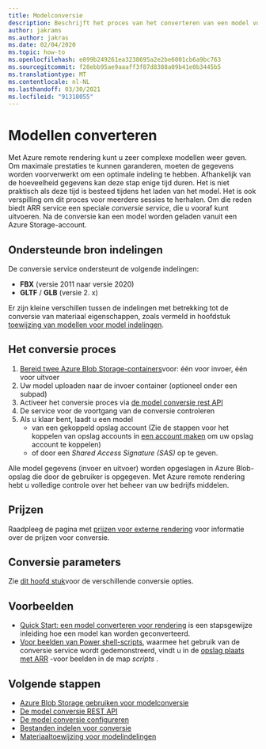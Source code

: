 ```yaml
---
title: Modelconversie
description: Beschrijft het proces van het converteren van een model voor Rendering
author: jakrams
ms.author: jakras
ms.date: 02/04/2020
ms.topic: how-to
ms.openlocfilehash: e899b249261ea3238695a2e2be6001cb6a9bc763
ms.sourcegitcommit: f28ebb95ae9aaaff3f87d8388a09b41e0b3445b5
ms.translationtype: MT
ms.contentlocale: nl-NL
ms.lasthandoff: 03/30/2021
ms.locfileid: "91318055"
---
```

# <a name="convert-models"></a>Modellen converteren

Met Azure remote rendering kunt u zeer complexe modellen weer geven. Om maximale prestaties te kunnen garanderen, moeten de gegevens worden voorverwerkt om een optimale indeling te hebben. Afhankelijk van de hoeveelheid gegevens kan deze stap enige tijd duren. Het is niet praktisch als deze tijd is besteed tijdens het laden van het model. Het is ook verspilling om dit proces voor meerdere sessies te herhalen. Om die reden biedt ARR service een speciale *conversie service*, die u vooraf kunt uitvoeren.
Na de conversie kan een model worden geladen vanuit een Azure Storage-account.

## <a name="supported-source-formats"></a>Ondersteunde bron indelingen

De conversie service ondersteunt de volgende indelingen:

- **FBX**  (versie 2011 naar versie 2020)
- **GLTF** / **GLB** (versie 2. x)

Er zijn kleine verschillen tussen de indelingen met betrekking tot de conversie van materiaal eigenschappen, zoals vermeld in hoofdstuk [toewijzing van modellen voor model indelingen](../../reference/material-mapping.md).

## <a name="the-conversion-process"></a>Het conversie proces

1. [Bereid twee Azure Blob Storage-containers](blob-storage.md)voor: één voor invoer, één voor uitvoer
1. Uw model uploaden naar de invoer container (optioneel onder een subpad)
1. Activeer het conversie proces via [de model conversie rest API](conversion-rest-api.md)
1. De service voor de voortgang van de conversie controleren
1. Als u klaar bent, laadt u een model
    - van een gekoppeld opslag account (Zie de stappen voor het koppelen van opslag accounts in [een account maken](../create-an-account.md#link-storage-accounts) om uw opslag account te koppelen)
    - of door een *Shared Access Signature (SAS)* op te geven.

Alle model gegevens (invoer en uitvoer) worden opgeslagen in Azure Blob-opslag die door de gebruiker is opgegeven. Met Azure remote rendering hebt u volledige controle over het beheer van uw bedrijfs middelen.

## <a name="pricing"></a>Prijzen

Raadpleeg de pagina met [prijzen voor externe rendering](https://azure.microsoft.com/pricing/details/remote-rendering) voor informatie over de prijzen voor conversie.


## <a name="conversion-parameters"></a>Conversie parameters

Zie [dit hoofd stuk](configure-model-conversion.md)voor de verschillende conversie opties.

## <a name="examples"></a>Voorbeelden

- [Quick Start: een model converteren voor rendering](../../quickstarts/convert-model.md) is een stapsgewijze inleiding hoe een model kan worden geconverteerd.
- [Voor beelden van Power shell-scripts](../../samples/powershell-example-scripts.md), waarmee het gebruik van de conversie service wordt gedemonstreerd, vindt u in de [opslag plaats met ARR](https://github.com/Azure/azure-remote-rendering) -voor beelden in de map *scripts* .

## <a name="next-steps"></a>Volgende stappen

- [Azure Blob Storage gebruiken voor modelconversie](blob-storage.md)
- [De model conversie REST API](conversion-rest-api.md)
- [De model conversie configureren](configure-model-conversion.md)
- [Bestanden indelen voor conversie](layout-files-for-conversion.md)
- [Materiaaltoewijzing voor modelindelingen](../../reference/material-mapping.md)
